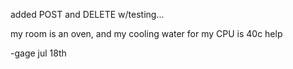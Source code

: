 added POST and DELETE w/testing... 

my room is an oven, and my cooling water for my CPU is 40c
help

-gage jul 18th
